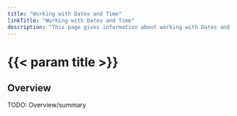 ```yaml
---
title: "Working with Dates and Time"
linkTitle: "Working with Dates and Time"
description: "This page gives information about working with Dates and Time."
---
```


# {{< param title >}}

## Overview

TODO: Overview/summary